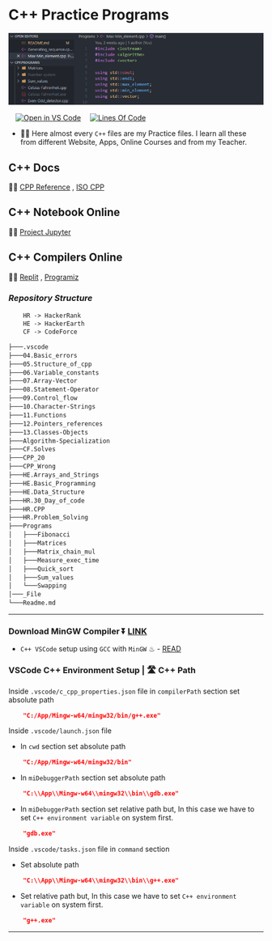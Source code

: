 # C++ Practice Programs

![CPP_Logo](./_File/CPP_banner.png)

&emsp;[![Open in VS Code](https://open.vscode.dev/badges/open-in-vscode.svg)](https://github.com/Koushikon/CPP.Programs) 
&emsp;[![Lines Of Code](https://tokei.rs/b1/github.com/Koushikon/CPP.Programs?category=code)](https://github.com/Koushikon/CPP.Programs)

- 🐱‍🏍 Here almost every `C++` files are my Practice files. I learn all these from different Website, Apps, Online Courses and from my Teacher.

## C++ Docs

🐱‍👓 [CPP Reference][lnk0001] , [ISO CPP][lnk0002]

## C++ Notebook Online

🐱‍🐉 [Project Jupyter][lnk0003]

## C++ Compilers Online

🚴‍♀️ [Replit][lnk0004] , [Programiz][lnk0005]

### *Repository Structure*

```Plain
    HR -> HackerRank
    HE -> HackerEarth
    CF -> CodeForce
```

```Bash
├───.vscode
├───04.Basic_errors
├───05.Structure_of_cpp
├───06.Variable_constants
├───07.Array-Vector
├───08.Statement-Operator
├───09.Control_flow
├───10.Character-Strings
├───11.Functions
├───12.Pointers_references
├───13.Classes-Objects
├───Algorithm-Specialization
├───CF.Solves
├───CPP_20
├───CPP_Wrong
├───HE.Arrays_and_Strings
├───HE.Basic_Programming
├───HE.Data_Structure
├───HR.30_Day_of_code
├───HR.CPP
├───HR.Problem_Solving
├───Programs
│   ├───Fibonacci
│   ├───Matrices
│   ├───Matrix_chain_mul
│   ├───Measure_exec_time
│   ├───Quick_sort
│   ├───Sum_values
│   └───Swapping
│───_File
└───Readme.md
```

---

### Download MinGW Compiler ⏬ [LINK][lnk0007]

- `C++ VSCode` setup using `GCC` with `MinGW` ♨ - [READ][lnk0006]

### VSCode C++ Environment Setup | 🛣 C++ Path

Inside `.vscode/c_cpp_properties.json` file in `compilerPath` section set absolute path

```JSON
    "C:/App/Mingw-w64/mingw32/bin/g++.exe"
```

Inside `.vscode/launch.json` file

- In `cwd` section set absolute path

```JSON
    "C:/App/Mingw-w64/mingw32/bin"
```

- In `miDebuggerPath` section set absolute path

```JSON
    "C:\\App\\Mingw-w64\\mingw32\\bin\\gdb.exe"
```

- In `miDebuggerPath` section set relative path but, In this case we have to set `C++ environment variable` on system first.

```JSON
    "gdb.exe"
```

Inside `.vscode/tasks.json` file in `command` section

- Set absolute path

```JSON
    "C:\\App\\Mingw-w64\\mingw32\\bin\\g++.exe"
```

- Set relative path but, In this case we have to set `C++ environment variable` on system first.

```JSON
    "g++.exe"
```

---

<!-- External links  -->
[lnk0001]: https://en.cppreference.com/w/
[lnk0002]: https://isocpp.org/
[lnk0003]: https://jupyter.org/try
[lnk0004]: https://replit.com/languages/cpp
[lnk0005]: https://www.programiz.com/cpp-programming/online-compiler/
[lnk0006]: http://code.visualstudio.com/docs/cpp/config-mingw
[lnk0007]: https://sourceforge.net/projects/mingw-w64/files/Toolchains%20targetting%20Win32/Personal%20Builds/mingw-builds/installer/mingw-w64-install.exe/download

<!-- [lnk0008]: 

[lnk0009]: 

[lnk0010]: 

[lnk0011]: 

[lnk0012]:  -->
